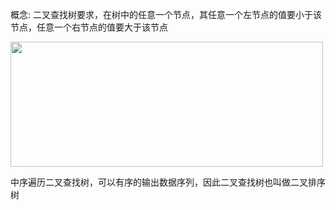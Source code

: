 概念: 二叉查找树要求，在树中的任意一个节点，其任意一个左节点的值要小于该节点，任意一个右节点的值要大于该节点

<img src="https://static001.geekbang.org/resource/image/f3/ae/f3bb11b6d4a18f95aa19e11f22b99bae.jpg" height=200 width=500>

中序遍历二叉查找树，可以有序的输出数据序列，因此二叉查找树也叫做二叉排序树